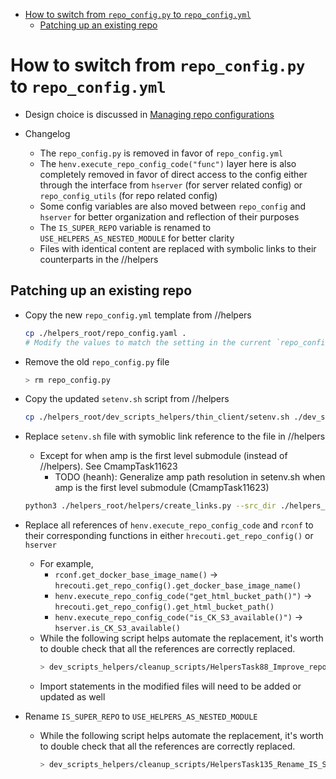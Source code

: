 <!-- toc -->

- [How to switch from `repo_config.py` to `repo_config.yml`](#how-to-switch-from-repo_configpy-to-repo_configyml)
  * [Patching up an existing repo](#patching-up-an-existing-repo)

<!-- tocstop -->

# How to switch from `repo_config.py` to `repo_config.yml`

- Design choice is discussed in
  [Managing repo configurations](/docs/work_tools/dev_system/all.runnable_repo.reference.md#managing-repo-configurations)

- Changelog
  - The `repo_config.py` is removed in favor of `repo_config.yml`
  - The `henv.execute_repo_config_code("func")` layer here is also completely
    removed in favor of direct access to the config either through the interface
    from `hserver` (for server related config) or `repo_config_utils` (for repo
    related config)
  - Some config variables are also moved between `repo_config` and `hserver` for
    better organization and reflection of their purposes
  - The `IS_SUPER_REPO` variable is renamed to `USE_HELPERS_AS_NESTED_MODULE`
    for better clarity
  - Files with identical content are replaced with symbolic links to their
    counterparts in the //helpers

## Patching up an existing repo

- Copy the new `repo_config.yml` template from //helpers

  ```bash
  cp ./helpers_root/repo_config.yaml .
  # Modify the values to match the setting in the current `repo_config.py`
  ```

- Remove the old `repo_config.py` file

  ```bash
  > rm repo_config.py
  ```

- Copy the updated `setenv.sh` script from //helpers

  ```bash
  cp ./helpers_root/dev_scripts_helpers/thin_client/setenv.sh ./dev_scripts_cmamp/thin_client/setenv.sh
  ```

- Replace `setenv.sh` file with symoblic link reference to the file in //helpers
  - Except for when amp is the first level submodule (instead of //helpers). See
    CmampTask11623
    - TODO (heanh): Generalize amp path resolution in setenv.sh when amp is the
      first level submodule (CmampTask11623)

  ```bash
  python3 ./helpers_root/helpers/create_links.py --src_dir ./helpers_root/dev_scripts_helpers/thin_client --dst_dir ./dev_scripts_cmamp/thin_client --replace_links --use_relative_paths
  ```

- Replace all references of `henv.execute_repo_config_code` and `rconf` to their
  corresponding functions in either `hrecouti.get_repo_config()` or `hserver`
  - For example,
    - `rconf.get_docker_base_image_name()` ->
      `hrecouti.get_repo_config().get_docker_base_image_name()`
    - `henv.execute_repo_config_code("get_html_bucket_path()")` ->
      `hrecouti.get_repo_config().get_html_bucket_path()`
    - `henv.execute_repo_config_code("is_CK_S3_available()")` ->
      `hserver.is_CK_S3_available()`
  - While the following script helps automate the replacement, it's worth to
    double check that all the references are correctly replaced.
    ```bash
    > dev_scripts_helpers/cleanup_scripts/HelpersTask88_Improve_repo_config.sh
    ```
  - Import statements in the modified files will need to be added or updated as
    well

- Rename `IS_SUPER_REPO` to `USE_HELPERS_AS_NESTED_MODULE`
  - While the following script helps automate the replacement, it's worth to
    double check that all the references are correctly replaced.
    ```bash
    > dev_scripts_helpers/cleanup_scripts/HelpersTask135_Rename_IS_SUPER_REPO_var.sh
    ```
